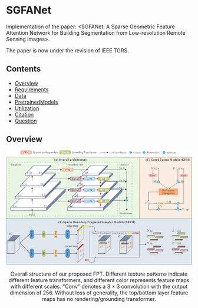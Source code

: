 # SGFANet
Implementation of the paper: <SGFANet: A Sparse Geometric Feature Attention Network for Building Segmentation from Low-resolution Remote Sensing Images>. 

The paper is now under the revision of IEEE TGRS.

## Contents

- [Overview](#Overview)
- [Requirements](#Requirements)
- [Data](#Data)
- [PretrainedModels](#PretrainedModels)
- [Utilization](#Utilization)
- [Citation](#Citation)
- [Question](#Question)

## Overview
<div align="center">
<img src="images/fig2.jpg" width="700px"/>
<p> Overall structure of our proposed FPT. Different texture patterns indicate different feature transformers, and different color represents feature maps with different scales. "Conv" denotes a 3 × 3 convolution with the output dimension of 256. Without loss of generality, the top/bottom layer feature maps has no rendering/grounding transformer.</p>
</div>
